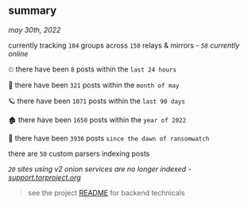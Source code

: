 
## summary
_may 30th, 2022_

currently tracking `104` groups across `150` relays & mirrors - _`58` currently online_

⏲ there have been `8` posts within the `last 24 hours`

🦈 there have been `321` posts within the `month of may`

🪐 there have been `1071` posts within the `last 90 days`

🏚 there have been `1650` posts within the `year of 2022`

🦕 there have been `3936` posts `since the dawn of ransomwatch`

there are `50` custom parsers indexing posts

_`20` sites using v2 onion services are no longer indexed - [support.torproject.org](https://support.torproject.org/onionservices/v2-deprecation/)_

> see the project [README](https://github.com/joshhighet/ransomwatch#ransomwatch--) for backend technicals
